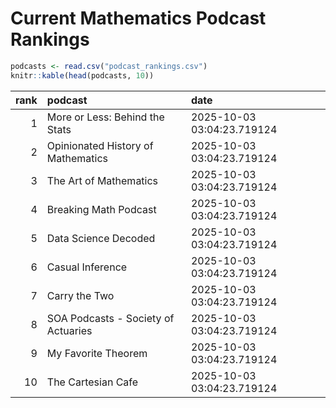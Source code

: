 # Current Mathematics Podcast Rankings


``` r
podcasts <- read.csv("podcast_rankings.csv")
knitr::kable(head(podcasts, 10))
```

| rank | podcast                             | date                       |
|-----:|:------------------------------------|:---------------------------|
|    1 | More or Less: Behind the Stats      | 2025-10-03 03:04:23.719124 |
|    2 | Opinionated History of Mathematics  | 2025-10-03 03:04:23.719124 |
|    3 | The Art of Mathematics              | 2025-10-03 03:04:23.719124 |
|    4 | Breaking Math Podcast               | 2025-10-03 03:04:23.719124 |
|    5 | Data Science Decoded                | 2025-10-03 03:04:23.719124 |
|    6 | Casual Inference                    | 2025-10-03 03:04:23.719124 |
|    7 | Carry the Two                       | 2025-10-03 03:04:23.719124 |
|    8 | SOA Podcasts - Society of Actuaries | 2025-10-03 03:04:23.719124 |
|    9 | My Favorite Theorem                 | 2025-10-03 03:04:23.719124 |
|   10 | The Cartesian Cafe                  | 2025-10-03 03:04:23.719124 |
